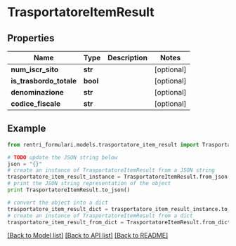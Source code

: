 # TrasportatoreItemResult


## Properties
Name | Type | Description | Notes
------------ | ------------- | ------------- | -------------
**num_iscr_sito** | **str** |  | [optional] 
**is_trasbordo_totale** | **bool** |  | [optional] 
**denominazione** | **str** |  | [optional] 
**codice_fiscale** | **str** |  | [optional] 

## Example

```python
from rentri_formulari.models.trasportatore_item_result import TrasportatoreItemResult

# TODO update the JSON string below
json = "{}"
# create an instance of TrasportatoreItemResult from a JSON string
trasportatore_item_result_instance = TrasportatoreItemResult.from_json(json)
# print the JSON string representation of the object
print TrasportatoreItemResult.to_json()

# convert the object into a dict
trasportatore_item_result_dict = trasportatore_item_result_instance.to_dict()
# create an instance of TrasportatoreItemResult from a dict
trasportatore_item_result_from_dict = TrasportatoreItemResult.from_dict(trasportatore_item_result_dict)
```
[[Back to Model list]](../README.md#documentation-for-models) [[Back to API list]](../README.md#documentation-for-api-endpoints) [[Back to README]](../README.md)


